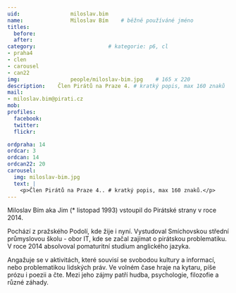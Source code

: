 ```yaml
---
uid:                miloslav.bim
name:               Miloslav Bím  	# běžně používáné jméno
titles:
  before:
  after:
category:                       # kategorie: p6, cl
- praha4
- clen
- carousel
- can22
img: 		        people/miloslav-bim.jpg    # 165 x 220
description:    Člen Pirátů na Praze 4. # kratký popis, max 160 znaků
mail:
- miloslav.bim@pirati.cz
mob:			
profiles:
  facebook:
  twitter: 
  flickr: 

ordpraha: 14
ordcar: 3
ordcan: 14
ordcan22: 20
carousel:
  img: miloslav-bim.jpg
  text: |
    <p>Člen Pirátů na Praze 4.. # kratký popis, max 160 znaků.</p>
---
```

Miloslav Bím aka Jim (* listopad 1993) vstoupil do Pirátské strany v roce 2014.

Pochází z pražského Podolí, kde žije i nyní. Vystudoval Smíchovskou střední průmyslovou školu - obor IT,
kde se začal zajímat o pirátskou problematiku. V roce 2014 absolvoval pomaturitní studium anglického jazyka.

Angažuje se v aktivitách, které souvisí se svobodou kultury a informací, nebo problematikou lidských práv. Ve volném čase
hraje na kytaru, píše prózu i poezii a čte. Mezi jeho zájmy patří hudba, psychologie, filozofie a různé záhady.
